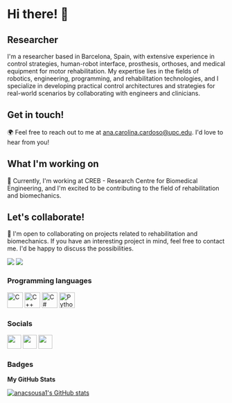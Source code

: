 Hi there! 👋
=============================

Researcher
----------

I'm a researcher based in Barcelona, Spain, with extensive experience in control strategies, human-robot interface, prosthesis, orthoses, and medical equipment for motor rehabilitation. My expertise lies in the fields of robotics, engineering, programming, and rehabilitation technologies, and I specialize in developing practical control architectures and strategies for real-world scenarios by collaborating with engineers and clinicians.

Get in touch!
----------

🌍 Feel free to reach out to me at ana.carolina.cardoso@upc.edu. I'd love to hear from you!

What I'm working on
----------

🚀 Currently, I'm working at CREB - Research Centre for Biomedical Engineering, and I'm excited to be contributing to the field of rehabilitation and biomechanics.

Let's collaborate!
----------

🤝 I'm open to collaborating on projects related to rehabilitation and biomechanics. If you have an interesting project in mind, feel free to contact me. I'd be happy to discuss the possibilities.


<a href="https://www.twitter.com/anacsousa" target="_blank" rel="noreferrer"><img src="https://img.shields.io/twitter/follow/anacsousa?logo=twitter&style=for-the-badge&color=0891b2&labelColor=1c1917"/></a> <a href="https://www.github.com/anacsousa1" target="_blank" rel="noreferrer"><img src="https://img.shields.io/github/followers/anacsousa1?logo=github&style=for-the-badge&color=0891b2&labelColor=1c1917"/></a>
                  
                    
### Programming languages
<p align="left">
                                <a href="https://docs.microsoft.com/en-us/cpp/?view=msvc-170" target="_blank" rel="noreferrer"><img src="https://raw.githubusercontent.com/danielcranney/readme-generator/main/public/icons/skills/c-colored.svg" width="36" height="36" alt="C" /></a>
                                <a href="https://docs.microsoft.com/en-us/cpp/?view=msvc-170" target="_blank" rel="noreferrer"><img src="https://raw.githubusercontent.com/danielcranney/readme-generator/main/public/icons/skills/cplusplus-colored.svg" width="36" height="36" alt="C++" /></a>
                                <a href="https://docs.microsoft.com/en-us/dotnet/csharp/" target="_blank" rel="noreferrer"><img src="https://raw.githubusercontent.com/danielcranney/readme-generator/main/public/icons/skills/csharp-colored.svg" width="36" height="36" alt="C#" /></a>
                                <a href="https://www.python.org/" target="_blank" rel="noreferrer"><img src="https://raw.githubusercontent.com/danielcranney/readme-generator/main/public/icons/skills/python-colored.svg" width="36" height="36" alt="Python" /></a>
                    </p>

### Socials
                  
<p align="left"> <a href="https://www.github.com/anacsousa1" target="_blank" rel="noreferrer"><img src="https://raw.githubusercontent.com/danielcranney/readme-generator/main/public/icons/socials/github.svg" width="32" height="32" /></a> <a href="https://www.linkedin.com/in/ana-sousa-67523984/" target="_blank" rel="noreferrer"><img src="https://raw.githubusercontent.com/danielcranney/readme-generator/main/public/icons/socials/linkedin.svg" width="32" height="32" /></a> <a href="https://www.twitter.com/anacsousa" target="_blank" rel="noreferrer"><img src="https://raw.githubusercontent.com/danielcranney/readme-generator/main/public/icons/socials/twitter.svg" width="32" height="32" /></a></p>

### Badges

<b>My GitHub Stats</b>

<a href="http://www.github.com/anacsousa1"><img src="https://github-readme-stats.vercel.app/api?username=anacsousa1&show_icons=true&hide=prs,&count_private=true&title_color=0891b2&text_color=ffffff&icon_color=0891b2&bg_color=1c1917&hide_border=true&show_icons=true" alt="anacsousa1's GitHub stats" /></a>
